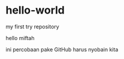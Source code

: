 # hello-world
my first try repository 

hello miftah

ini percobaan pake GitHub 
harus nyobain kita 
